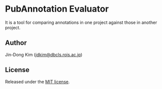 # PubAnnotation Evaluator
It is a tool for comparing annotations in one project against those in another project.

## Author
Jin-Dong Kim (jdkim@dbcls.rois.ac.jp)

## License
Released under the [MIT license](http://opensource.org/licenses/MIT).